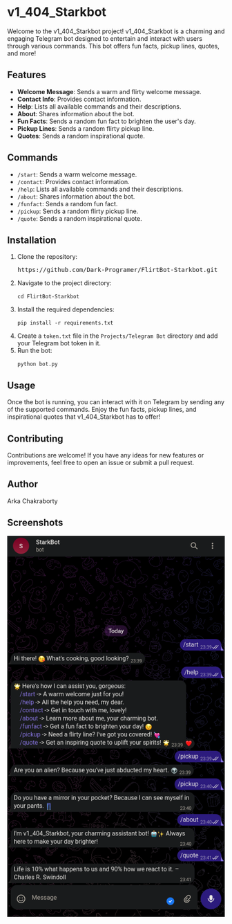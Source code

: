 <h1>v1_404_Starkbot</h1>
    <p>Welcome to the v1_404_Starkbot project! v1_404_Starkbot is a charming and engaging Telegram bot designed to entertain and interact with users through various commands. This bot offers fun facts, pickup lines, quotes, and more!</p>
    
<h2>Features</h2>
    <ul>
        <li><strong>Welcome Message</strong>: Sends a warm and flirty welcome message.</li>
        <li><strong>Contact Info</strong>: Provides contact information.</li>
        <li><strong>Help</strong>: Lists all available commands and their descriptions.</li>
        <li><strong>About</strong>: Shares information about the bot.</li>
        <li><strong>Fun Facts</strong>: Sends a random fun fact to brighten the user's day.</li>
        <li><strong>Pickup Lines</strong>: Sends a random flirty pickup line.</li>
        <li><strong>Quotes</strong>: Sends a random inspirational quote.</li>
    </ul>
    
<h2>Commands</h2>
    <ul>
        <li><code>/start</code>: Sends a warm welcome message.</li>
        <li><code>/contact</code>: Provides contact information.</li>
        <li><code>/help</code>: Lists all available commands and their descriptions.</li>
        <li><code>/about</code>: Shares information about the bot.</li>
        <li><code>/funfact</code>: Sends a random fun fact.</li>
        <li><code>/pickup</code>: Sends a random flirty pickup line.</li>
        <li><code>/quote</code>: Sends a random inspirational quote.</li>
    </ul>
    
<h2>Installation</h2>
    <ol>
        <li>Clone the repository:
            <pre>https://github.com/Dark-Programer/FlirtBot-Starkbot.git</pre>
        </li>
        <li>Navigate to the project directory:
            <pre><code>cd FlirtBot-Starkbot</code></pre>
        </li>
        <li>Install the required dependencies:
            <pre><code>pip install -r requirements.txt</code></pre>
        </li>
        <li>Create a <code>token.txt</code> file in the <code>Projects/Telegram Bot</code> directory and add your Telegram bot token in it.</li>
        <li>Run the bot:
            <pre><code>python bot.py</code></pre>
        </li>
    </ol>
    
<h2>Usage</h2>
    <p>Once the bot is running, you can interact with it on Telegram by sending any of the supported commands. Enjoy the fun facts, pickup lines, and inspirational quotes that v1_404_Starkbot has to offer!</p>
    
<h2>Contributing</h2>
    <p>Contributions are welcome! If you have any ideas for new features or improvements, feel free to open an issue or submit a pull request.</p>

<h2>Author</h2>
    <p>Arka Chakraborty</p>

<h2>Screenshots</h2>
    <img src="./Images/image.png">
